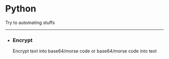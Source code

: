 # Python
Try to automating stuffs
<hr width = "100%" >

<ul><li>
  <h3>  Encrypt </h3>Encrypt text into base64/morse code or base64/morse code into text</li></ul>
